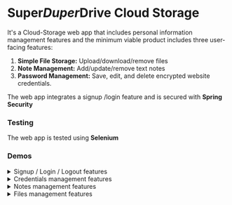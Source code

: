 # Super*Duper*Drive Cloud Storage
It's  a Cloud-Storage web app that includes personal information management features and the minimum viable product includes three user-facing features:

1. **Simple File Storage:** Upload/download/remove files
2. **Note Management:** Add/update/remove text notes
3. **Password Management:** Save, edit, and delete encrypted website credentials.  

The web app integrates a signup /login feature and is secured with **Spring Security**

### Testing
The web app is tested using **Selenium**


### Demos

<details>
  <summary>Signup / Login / Logout features</summary>
  
  []! (demo-signup-login-logout.gif)
  
</details>


<details>
  <summary>Credentials management features</summary>
  
  []! (demo-credentials.gif)
  
</details>


<details>
  <summary>Notes management features</summary>
  
  []! (demo-notes.gif)
  
</details>



<details>
  <summary>Files management features</summary>
  
  []! (demo-files.gif)
  
</details>
